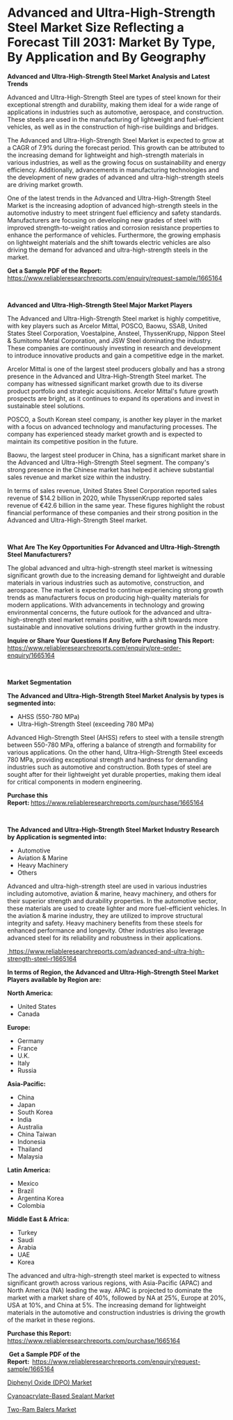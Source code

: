 <p><h1>Advanced and Ultra-High-Strength Steel Market Size Reflecting a Forecast Till 2031: Market By Type, By Application and By Geography</h1></p><p><strong>Advanced and Ultra-High-Strength Steel Market Analysis and Latest Trends</strong></p>
<p><p>Advanced and Ultra-High-Strength Steel are types of steel known for their exceptional strength and durability, making them ideal for a wide range of applications in industries such as automotive, aerospace, and construction. These steels are used in the manufacturing of lightweight and fuel-efficient vehicles, as well as in the construction of high-rise buildings and bridges.</p><p>The Advanced and Ultra-High-Strength Steel Market is expected to grow at a CAGR of 7.9% during the forecast period. This growth can be attributed to the increasing demand for lightweight and high-strength materials in various industries, as well as the growing focus on sustainability and energy efficiency. Additionally, advancements in manufacturing technologies and the development of new grades of advanced and ultra-high-strength steels are driving market growth.</p><p>One of the latest trends in the Advanced and Ultra-High-Strength Steel Market is the increasing adoption of advanced high-strength steels in the automotive industry to meet stringent fuel efficiency and safety standards. Manufacturers are focusing on developing new grades of steel with improved strength-to-weight ratios and corrosion resistance properties to enhance the performance of vehicles. Furthermore, the growing emphasis on lightweight materials and the shift towards electric vehicles are also driving the demand for advanced and ultra-high-strength steels in the market.</p></p>
<p><strong>Get a Sample PDF of the Report:&nbsp;</strong> <a href="https://www.reliableresearchreports.com/enquiry/request-sample/1665164">https://www.reliableresearchreports.com/enquiry/request-sample/1665164</a></p>
<p>&nbsp;</p>
<p><strong>Advanced and Ultra-High-Strength Steel Major Market Players</strong></p>
<p><p>The Advanced and Ultra-High-Strength Steel market is highly competitive, with key players such as Arcelor Mittal, POSCO, Baowu, SSAB, United States Steel Corporation, Voestalpine, Ansteel, ThyssenKrupp, Nippon Steel & Sumitomo Metal Corporation, and JSW Steel dominating the industry. These companies are continuously investing in research and development to introduce innovative products and gain a competitive edge in the market.</p><p>Arcelor Mittal is one of the largest steel producers globally and has a strong presence in the Advanced and Ultra-High-Strength Steel market. The company has witnessed significant market growth due to its diverse product portfolio and strategic acquisitions. Arcelor Mittal's future growth prospects are bright, as it continues to expand its operations and invest in sustainable steel solutions. </p><p>POSCO, a South Korean steel company, is another key player in the market with a focus on advanced technology and manufacturing processes. The company has experienced steady market growth and is expected to maintain its competitive position in the future. </p><p>Baowu, the largest steel producer in China, has a significant market share in the Advanced and Ultra-High-Strength Steel segment. The company's strong presence in the Chinese market has helped it achieve substantial sales revenue and market size within the industry. </p><p>In terms of sales revenue, United States Steel Corporation reported sales revenue of $14.2 billion in 2020, while ThyssenKrupp reported sales revenue of €42.6 billion in the same year. These figures highlight the robust financial performance of these companies and their strong position in the Advanced and Ultra-High-Strength Steel market.</p></p>
<p>&nbsp;</p>
<p><strong>What Are The Key Opportunities For Advanced and Ultra-High-Strength Steel Manufacturers?</strong></p>
<p><p>The global advanced and ultra-high-strength steel market is witnessing significant growth due to the increasing demand for lightweight and durable materials in various industries such as automotive, construction, and aerospace. The market is expected to continue experiencing strong growth trends as manufacturers focus on producing high-quality materials for modern applications. With advancements in technology and growing environmental concerns, the future outlook for the advanced and ultra-high-strength steel market remains positive, with a shift towards more sustainable and innovative solutions driving further growth in the industry.</p></p>
<p><strong>Inquire or Share Your Questions If Any Before Purchasing This Report:</strong> <a href="https://www.reliableresearchreports.com/enquiry/pre-order-enquiry/1665164">https://www.reliableresearchreports.com/enquiry/pre-order-enquiry/1665164</a></p>
<p>&nbsp;</p>
<p><strong>Market Segmentation</strong></p>
<p><strong>The Advanced and Ultra-High-Strength Steel Market Analysis by types is segmented into:</strong></p>
<p><ul><li>AHSS (550-780 MPa)</li><li>Ultra-High-Strength Steel (exceeding 780 MPa)</li></ul></p>
<p><p>Advanced High-Strength Steel (AHSS) refers to steel with a tensile strength between 550-780 MPa, offering a balance of strength and formability for various applications. On the other hand, Ultra-High-Strength Steel exceeds 780 MPa, providing exceptional strength and hardness for demanding industries such as automotive and construction. Both types of steel are sought after for their lightweight yet durable properties, making them ideal for critical components in modern engineering.</p></p>
<p><strong>Purchase this Report:&nbsp;</strong><a href="https://www.reliableresearchreports.com/purchase/1665164">https://www.reliableresearchreports.com/purchase/1665164</a></p>
<p>&nbsp;</p>
<p><strong>The Advanced and Ultra-High-Strength Steel Market Industry Research by Application is segmented into:</strong></p>
<p><ul><li>Automotive</li><li>Aviation & Marine</li><li>Heavy Machinery</li><li>Others</li></ul></p>
<p><p>Advanced and ultra-high-strength steel are used in various industries including automotive, aviation & marine, heavy machinery, and others for their superior strength and durability properties. In the automotive sector, these materials are used to create lighter and more fuel-efficient vehicles. In the aviation & marine industry, they are utilized to improve structural integrity and safety. Heavy machinery benefits from these steels for enhanced performance and longevity. Other industries also leverage advanced steel for its reliability and robustness in their applications.</p></p>
<p><a href="https://www.reliableresearchreports.com/advanced-and-ultra-high-strength-steel-r1665164">&nbsp;https://www.reliableresearchreports.com/advanced-and-ultra-high-strength-steel-r1665164</a></p>
<p><strong>In terms of Region, the Advanced and Ultra-High-Strength Steel Market Players available by Region are:</strong></p>
<p>
    <p> <strong> North America: </strong>
        <ul>
            <li>United States</li>
            <li>Canada</li>
        </ul>
        </p> 
    <p> <strong> Europe: </strong>
        <ul>
            <li>Germany</li>
            <li>France</li>
            <li>U.K.</li>
            <li>Italy</li>
            <li>Russia</li>
        </ul>
        </p> 
    <p> <strong> Asia-Pacific: </strong>
        <ul>
            <li>China</li>
            <li>Japan</li>
            <li>South Korea</li>
            <li>India</li>
            <li>Australia</li>
            <li>China Taiwan</li>
            <li>Indonesia</li>
            <li>Thailand</li>
            <li>Malaysia</li>
        </ul>
        </p> 
    <p> <strong> Latin America: </strong>
        <ul>
            <li>Mexico</li>
            <li>Brazil</li>
            <li>Argentina Korea</li>
            <li>Colombia</li>
        </ul>
        </p> 
    <p> <strong> Middle East & Africa: </strong>
        <ul>
            <li>Turkey</li>
            <li>Saudi</li>
            <li>Arabia</li>
            <li>UAE</li>
            <li>Korea</li>
        </ul>
    </p>
    </p>
<p><p>The advanced and ultra-high-strength steel market is expected to witness significant growth across various regions, with Asia-Pacific (APAC) and North America (NA) leading the way. APAC is projected to dominate the market with a market share of 40%, followed by NA at 25%, Europe at 20%, USA at 10%, and China at 5%. The increasing demand for lightweight materials in the automotive and construction industries is driving the growth of the market in these regions.</p></p>
<p><strong>Purchase this Report: </strong><a href="https://www.reliableresearchreports.com/purchase/1665164">https://www.reliableresearchreports.com/purchase/1665164</a></p>
<p>&nbsp;<strong>Get a Sample PDF of the Report:&nbsp;&nbsp;</strong><a href="https://www.reliableresearchreports.com/enquiry/request-sample/1665164">https://www.reliableresearchreports.com/enquiry/request-sample/1665164</a></p>
<p><strong></strong></p>
<p><p><a href="https://github.com/janetchuadff364/Market-Research-Report-List-1/blob/main/diphenyl-oxide-dpo-market.md">Diphenyl Oxide (DPO) Market</a></p><p><a href="https://github.com/amirvaghari/Market-Research-Report-List-1/blob/main/cyanoacrylate-based-sealant-market.md">Cyanoacrylate-Based Sealant Market</a></p><p><a href="https://view.publitas.com/reportprime-1/comprehensive-analysis-of-the-global-two-ram-balers-market-growth-trends-market-forecasts-2024-2031/">Two-Ram Balers Market</a></p></p>